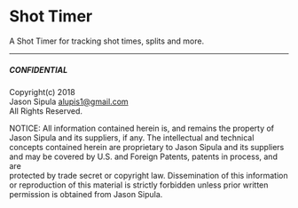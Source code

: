 Shot Timer
===============================================================================

A Shot Timer for tracking shot times, splits and more.

_______________________________________________________________________________

##### CONFIDENTIAL

Copyright(c) 2018<br>
Jason Sipula <alupis1@gmail.com><br>
All Rights Reserved.<br>

NOTICE:  All information contained herein is, and remains the property of<br>
Jason Sipula and its suppliers, if any.  The intellectual and technical<br>
concepts contained herein are proprietary to Jason Sipula and its suppliers<br>
and may be covered by U.S. and Foreign Patents, patents in process, and are<br>
protected by trade secret or copyright law. Dissemination of this information<br>
or reproduction of this material is strictly forbidden unless prior written<br>
permission is obtained from Jason Sipula.<br>

